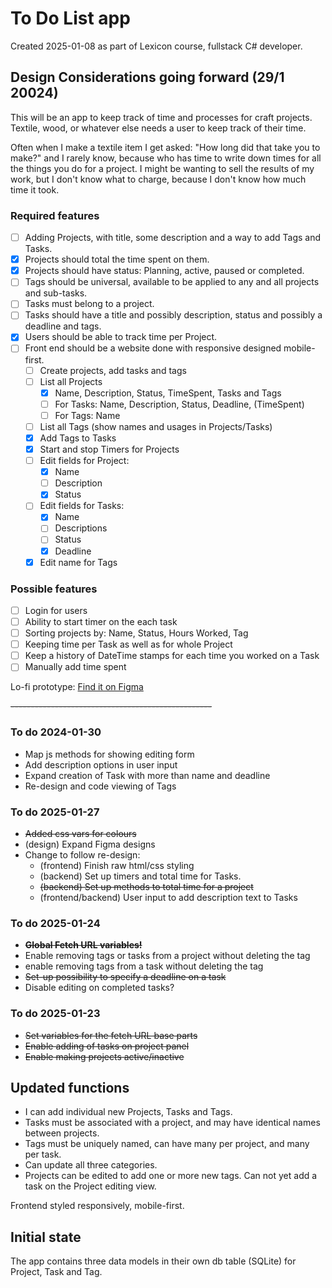 # To Do List app
Created 2025-01-08 as part of Lexicon course, fullstack C# developer.

## Design Considerations going forward (29/1 20024)
This will be an app to keep track of time and processes for craft projects. Textile, wood, or whatever else needs a user to keep track of their time.

Often when I make a textile item I get asked: "How long did that take you to make?" and I rarely know, because who has time to write down times for all
the things you do for a project. I might be wanting to sell the results of my work, but I don't know what to charge, because I don't know how much time
it took.

### Required features
- [ ] Adding Projects, with title, some description and a way to add Tags and Tasks.
- [x] Projects should total the time spent on them.
- [x] Projects should have status: Planning, active, paused or completed.
- [ ] Tags should be universal, available to be applied to any and all projects and sub-tasks.
- [ ] Tasks must belong to a project.
- [ ] Tasks should have a title and possibly description, status and possibly a deadline and tags.
- [x] Users should be able to track time per Project.
- [ ] Front end should be a website done with responsive designed mobile-first.
   - [ ] Create projects, add tasks and tags
   - [ ] List all Projects
     - [X] Name, Description, Status, TimeSpent, Tasks and Tags
     - [ ] For Tasks: Name, Description, Status, Deadline, (TimeSpent)
     - [ ] For Tags: Name
   - [ ] List all Tags (show names and usages in Projects/Tasks)
   - [X] Add Tags to Tasks
   - [x] Start and stop Timers for Projects
   - [ ] Edit fields for Project:
      - [x] Name
      - [ ] Description
      - [x] Status
   - [ ] Edit fields for Tasks:
      - [X] Name
      - [ ] Descriptions
      - [ ] Status
      - [X] Deadline
   - [x] Edit name for Tags

### Possible features
- [ ] Login for users
- [ ] Ability to start timer on the each task
- [ ] Sorting projects by: Name, Status, Hours Worked, Tag
- [ ] Keeping time per Task as well as for whole Project
- [ ] Keep a history of DateTime stamps for each time you worked on a Task
- [ ] Manually add time spent

Lo-fi prototype: [Find it on Figma](https://www.figma.com/proto/CZhjlhFft9ezpkyJNBcyUX/Crafting-To-Do?node-id=17-78&t=J5iyQDHvTie9OMjz-1&scaling=min-zoom&content-scaling=fixed&page-id=0%3A1&starting-point-node-id=17%3A77)

~~--------------------------------------------------~~
### To do 2024-01-30
* Map js methods for showing editing form
* Add description options in user input
* Expand creation of Task with more than name and deadline
* Re-design and code viewing of Tags

### To do 2025-01-27
* ~~Added css vars for colours~~ 
* (design) Expand Figma designs
* Change to follow re-design:
  * (frontend) Finish raw html/css styling
  * (backend) Set up timers and total time for Tasks.
  * ~~(backend) Set up methods to total time for a project~~
  * (frontend/backend) User input to add description text to Tasks

### To do 2025-01-24
* ~~**Global Fetch URL variables!**~~
* Enable removing tags or tasks from a project without deleting the tag
* enable removing tags from a task without deleting the tag
* ~~Set-up possibility to specify a deadline on a task~~
* Disable editing on completed tasks?

### To do 2025-01-23
* ~~Set variables for the fetch URL base parts~~
* ~~Enable adding of tasks on project panel~~
* ~~Enable making projects active/inactive~~

## Updated functions
* I can add individual new Projects, Tasks and Tags. 
* Tasks must be associated with a project, and may have identical names between projects.
* Tags must be uniquely named, can have many per project, and many per task.
* Can update all three categories.
* Projects can be edited to add one or more new tags. Can not yet add a task on the Project editing view.

Frontend styled responsively, mobile-first.

## Initial state
The app contains three data models in their own db table (SQLite) for Project, Task and Tag. 
